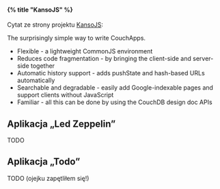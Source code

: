 #### {% title "KansoJS" %}

Cytat ze strony projektu [KansoJS](http://kansojs.org/):

The surprisingly simple way to write CouchApps.

* Flexible - a lightweight CommonJS environment
* Reduces code fragmentation - by bringing the client-side and server-side together
* Automatic history support - adds pushState and hash-based URLs automatically
* Searchable and degradable - easily add Google-indexable pages and support clients without JavaScript
* Familiar - all this can be done by using the CouchDB design doc APIs


## Aplikacja „Led Zeppelin”

TODO


## Aplikacja „Todo”

TODO (ojejku zapętliłem się!)
